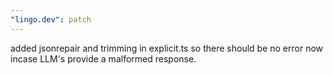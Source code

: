 ```yaml
---
"lingo.dev": patch
---
```


added jsonrepair and trimming in explicit.ts so there should be no error now incase LLM's provide a malformed response.
